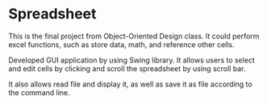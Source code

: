 # Spreadsheet

This is the final project from Object-Oriented Design class. 
It could perform excel functions, such as store data, math, and reference other cells.

Developed GUI application by using Swing library. It allows users to select and edit cells by clicking and scroll the spreadsheet
by using scroll bar.

It also allows read file and display it, as well as save it as file according to the command line.
